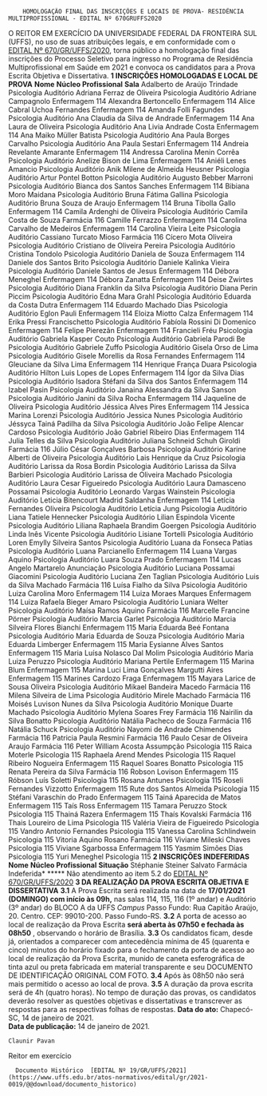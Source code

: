         HOMOLOGAÇÃO FINAL DAS INSCRIÇÕES E LOCAIS DE PROVA- RESIDÊNCIA MULTIPROFISSIONAL - EDITAL Nº 670GRUFFS2020  

 O REITOR EM EXERCÍCIO DA UNIVERSIDADE FEDERAL DA FRONTEIRA SUL (UFFS), no uso de suas atribuições legais, e em conformidade com o [EDITAL Nº 670/GR/UFFS/2020](https://www.uffs.edu.br/atos-normativos/edital/gr/2020-0670), torna público a homologação final das inscrições do Processo Seletivo para ingresso no Programa de Residência Multiprofissional em Saúde em 2021 e convoca os candidatos para a Prova Escrita Objetiva e Dissertativa.     **1 INSCRIÇÕES HOMOLOGADAS E LOCAL DE PROVA**      **Nome**     **Núcleo Profissional**     **Sala**      Adalberto de Araújo Trindade   Psicologia   Auditório     Adriana Ferraz de Oliveira   Psicologia   Auditório     Adriane Campagnolo   Enfermagem   114     Alexandra Bertoncello   Enfermagem   114     Alice Cabral Uchoa Fernandes   Enfermagem   114     Amanda Folli Fagundes   Psicologia   Auditório     Ana Claudia da Silva de Andrade   Enfermagem   114     Ana Laura de Oliveira   Psicologia   Auditório     Ana Livia Andrade Costa   Enfermagem   114     Ana Maiko Müller Batista   Psicologia   Auditório     Ana Paula Borges Carvalho   Psicologia   Auditório     Ana Paula Sestari   Enfermagem   114     Andreia Revelante Amarante   Enfermagem   114     Andressa Carolina Menin Corrêa   Psicologia   Auditório     Anelize Bison de Lima   Enfermagem   114     Aniéli Lenes Amancio   Psicologia   Auditório     Anik Milene de Almeida Heusner   Psicologia   Auditório     Artur Pontel Botton   Psicologia   Auditório     Augusto Bebber Marroni   Psicologia   Auditório     Bianca dos Santos Sanches   Enfermagem   114     Bibiana Moro Maidana   Psicologia   Auditório     Bruna Fátima Gallina   Psicologia   Auditório     Bruna Souza de Araujo   Enfermagem   114     Bruna Tibolla Gallo   Enfermagem   114     Camila Ardenghi de Oliveira   Psicologia   Auditório     Camila Costa de Souza   Farmácia   116     Camille Ferrazzo   Enfermagem   114     Carolina Carvalho de Medeiros   Enfermagem   114     Carolina Vieira Leite   Psicologia   Auditório     Cassiano Turcato Mioso   Farmácia   116     Cícero Mota Oliveira   Psicologia   Auditório     Cristiano de Oliveira Pereira   Psicologia   Auditório     Cristina Tondolo   Psicologia   Auditório     Daniela de Souza   Enfermagem   114     Daniele dos Santos Brito   Psicologia   Auditório     Daniele Kalinka Vieira   Psicologia   Auditório     Daniele Santos de Jesus   Enfermagem   114     Débora Meneghel   Enfermagem   114     Débora Zanatta   Enfermagem   114     Deise Zwirtes   Psicologia   Auditório     Diana Franklin da Silva   Psicologia   Auditório     Diana Perin Piccim   Psicologia   Auditório     Edna Mara Grahl   Psicologia   Auditório     Eduarda da Costa Dutra   Enfermagem   114     Eduardo Machado Dias   Psicologia   Auditório     Eglon Pauli   Enfermagem   114     Eloiza Miotto Calza   Enfermagem   114     Erika Pressi Francischetto   Psicologia   Auditório     Fabíola Rossini Di Domenico   Enfermagem   114     Felipe Pierezãn   Enfermagem   114     Francieli Fréu   Psicologia   Auditório     Gabriela Kasper Couto   Psicologia   Auditório     Gabriela Parodi Be   Psicologia   Auditório     Gabriele Zuffo   Psicologia   Auditório     Gisela Orso de Lima   Psicologia   Auditório     Gisele Morellis da Rosa Fernandes   Enfermagem   114     Gleuciane da Silva Lima   Enfermagem   114     Henrique França Duara   Psicologia   Auditório     Hilton Luis Lopes de Lopes   Enfermagem   114     Ígor da Silva Dias   Psicologia   Auditório     Isadora Stéfani da Silva dos Santos   Enfermagem   114     Izabel Pasin   Psicologia   Auditório     Janaina Alessandra da Silva Sanson   Psicologia   Auditório     Janini da Silva Rocha   Enfermagem   114     Jaqueline de Oliveira   Psicologia   Auditório     Jéssica Alves Pires   Enfermagem   114     Jessica Marina Lorenzi   Psicologia   Auditório     Jessica Nunes   Psicologia   Auditório     Jéssyca Tainá Padilha da Silva   Psicologia   Auditório     João Felipe Alencar Cardoso   Psicologia   Auditório     João Gabriel Ribeiro Dias   Enfermagem   114     Julia Telles da Silva   Psicologia   Auditório     Juliana Schneid Schuh Giroldi   Farmácia   116     Júlio César Gonçalves Barbosa   Psicologia   Auditório     Karine Alberti de Oliveira   Psicologia   Auditório     Lais Henrique da Cruz   Psicologia   Auditório     Larissa da Rosa Bordin   Psicologia   Auditório     Larissa da Silva Barbieri   Psicologia   Auditório     Larissa de Oliveira Machado   Psicologia   Auditório     Laura Cesar Figueiredo   Psicologia   Auditório     Laura Damasceno Possamai   Psicologia   Auditório     Leonardo Vargas Wainstein   Psicologia   Auditório     Leticia Bitencourt Madrid Saldanha   Enfermagem   114     Letícia Fernandes Oliveira   Psicologia   Auditório     Letícia Jung   Psicologia   Auditório     Liana Tatiele Hennecker   Psicologia   Auditório     Lilian Espindola Vicente   Psicologia   Auditório     Liliana Raphaela Brandim Goergen   Psicologia   Auditório     Linda Inês Vicente   Psicologia   Auditório     Lisiane Tortelli   Psicologia   Auditório     Loren Emylly Silveira Santos   Psicologia   Auditório     Luana da Fonseca Patias   Psicologia   Auditório     Luana Parcianello   Enfermagem   114     Luana Vargas Aquino   Psicologia   Auditório     Luara Souza Prado   Enfermagem   114     Lucas Angelo Martarelo Anunciação   Psicologia   Auditório     Luciana Possamai Giacomini   Psicologia   Auditório     Luciana Zen Taglian   Psicologia   Auditório     Luis da Silva Machado   Farmácia   116     Luísa Fialho da Silva   Psicologia   Auditório     Luiza Carolina Moro   Enfermagem   114     Luiza Moraes Marques   Enfermagem   114     Luiza Rafaela Bieger Amaro   Psicologia   Auditório     Luniara Welter   Psicologia   Auditório     Maísa Ramos Aquino   Farmácia   116     Marcelle Francine Pörner   Psicologia   Auditório     Marcia Garlet   Psicologia   Auditório     Marcia Silveira Flores Bianchi   Enfermagem   115     Maria Eduarda Beé Fontana   Psicologia   Auditório     Maria Eduarda de Souza   Psicologia   Auditório     Maria Eduarda Limberger   Enfermagem   115     Maria Eysianne Alves Santos   Enfermagem   115     Maria Luísa Nolasco Dal Molim   Psicologia   Auditório     Maria Luiza Peruzzo   Psicologia   Auditório     Mariana Pertile   Enfermagem   115     Marina Blum   Enfermagem   115     Marina Luci Lima Gonçalves Margutti Aires   Enfermagem   115     Marines Cardozo Fraga   Enfermagem   115     Mayara Larice de Sousa Oliveira   Psicologia   Auditório     Mikael Bandeira Macedo   Farmácia   116     Milena Silveira de Lima   Psicologia   Auditório     Mirele Machado   Farmácia   116     Moisés Luvison Nunes da Silva   Psicologia   Auditório     Monique Duarte Machado   Psicologia   Auditório     Mylena Soares Frey   Farmácia   116     Nairilin da Silva Bonatto   Psicologia   Auditório     Natália Pacheco de Souza   Farmácia   116     Natália Schuck   Psicologia   Auditório     Nayomi de Andrade Chimendes   Farmácia   116     Patricia Paula Resmini   Farmácia   116     Paulo Cesar de Oliveira Araujo   Farmácia   116     Peter William Acosta Assumpção   Psicologia   115     Raica Moterle   Psicologia   115     Raphaela Arend Mendes   Psicologia   115     Raquel Ribeiro Nogueira   Enfermagem   115     Raquel Soares Bonatto   Psicologia   115     Renata Pereira da Silva   Farmácia   116     Robson Lovison   Enfermagem   115     Róbson Luís Soletti   Psicologia   115     Rosana Antunes   Psicologia   115     Roseli Fernandes Vizzotto   Enfermagem   115     Rute dos Santos Almeida   Psicologia   115     Stéfani Varaschin do Prado   Enfermagem   115     Tainá Aparecida de Matos   Enfermagem   115     Taís Ross   Enfermagem   115     Tamara Peruzzo Stock   Psicologia   115     Thainá Razera   Enfermagem   115     Thaís Kovalski   Farmácia   116     Thais Loureiro de Lima   Psicologia   115     Valéria Vieira de Figueiredo   Psicologia   115     Vandro Antonio Fernandes   Psicologia   115     Vanessa Carolina Schlindwein   Psicologia   115     Vitoria Aquino Rosano   Farmácia   116     Viviane Mileski Chaves   Psicologia   115     Viviane Sgarbossa   Enfermagem   115     Yasmim Simões Dias   Psicologia   115     Yuri Meneghel   Psicologia   115        **2 INSCRIÇÕES INDEFERIDAS**      **Nome**     **Núcleo Profissional**     **Situação**      Stéphanie Steiner Salvato   Farmácia   Indeferida*     *****  Não atendimento ao item 5.2 do [EDITAL Nº 670/GR/UFFS/2020](https://www.uffs.edu.br/atos-normativos/edital/gr/2020-0670)     **3 DA REALIZAÇÃO DA PROVA ESCRITA OBJETIVA E DISSERTATIVA**   **3.1**  A Prova Escrita será realizada na data de **17/01/2021 (DOMINGO) com início às 09h,**  nas salas  114, 115, 116 (1º andar) e Auditório (3º andar) do BLOCO A da UFFS *Campus*  Passo Fundo: Rua Capitão Araújo, 20. Centro. CEP: 99010-200. Passo Fundo-RS.  **3.2**  A porta de acesso ao local de realização da Prova Escrita **será aberta às 07h50 e fechada às 08h50** , observando o horário de Brasília.  **3.3**  Os candidatos ficam, desde já, orientados a comparecer com antecedência mínima de 45 (quarenta e cinco) minutos do horário fixado para o fechamento da porta de acesso ao local de realização da Prova Escrita, munido de caneta esferográfica de tinta azul ou preta fabricada em material transparente e seu DOCUMENTO DE IDENTIFICAÇÃO ORIGINAL COM FOTO.  **3.4**  Após às 08h50 não será mais permitido o acesso ao local de prova.  **3.5**  A duração da prova escrita será de 4h (quatro horas). No tempo de duração das provas, os candidatos deverão resolver as questões objetivas e dissertativas e transcrever as respostas para as respectivas folhas de respostas.        **Data do ato:** Chapecó-SC, 14 de janeiro de 2021.   
 **Data de publicação:**  14 de janeiro de 2021. 

    Claunir Pavan   
 Reitor em exercício 

      Documento Histórico  [EDITAL Nº 19/GR/UFFS/2021](https://www.uffs.edu.br/atos-normativos/edital/gr/2021-0019/@@download/documento_historico)     
      